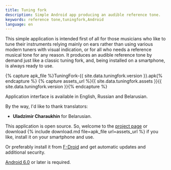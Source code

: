 ```yaml
---
title: Tuning fork
description: Simple Android app producing an audible reference tone.
keywords: reference tone,tuningfork,Android
language: en
---
```


This simple application is intended first of all for those musicians
who like to tune their instruments relying mainly on ears rather than
using various modern tuners with visual indication, or for all who
needs a reference musical tone for any reason. It produces an audible
reference tone by demand just like a classic tuning fork, and, being
installed on a smartphone, is always ready to use.

{% capture apk_file %}TuningFork-{{ site.data.tuningfork.version }}.apk{% endcapture %}
{% capture assets_url %}{{ site.data.tuningfork.assets }}{{ site.data.tuningfork.version }}{% endcapture %}

Application interface is available in English, Russian and Belarusian.

By the way, I'd like to thank translators:

- **Uladzimir Charaukhin** for Belarusian.

This application is open source. So, welcome to the
[project page](https://github.com/poretsky/TuningFork) or
download
{% include download.md file=apk_file url=assets_url %}
if you like, install it on your smartphone and use.

Or preferably install it from
[F-Droid](https://f-droid.org/en/packages/io.github.poretsky.tuningfork/)
and get automatic updates and additional security.

[Android 6.0](https://en.wikipedia.org/wiki/Android_Marshmallow)
or later is required.
